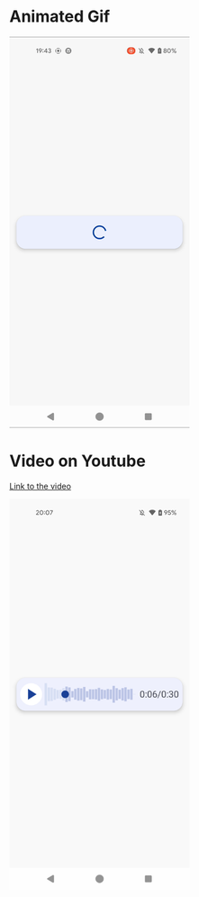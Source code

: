 # Animated Gif

<img src="video/waveform.gif" alt="Sample Video" width="320" height="694">

# Video on Youtube

[Link to the video](https://www.youtube.com/watch?v=xvFTwZjcTik)

<img src="images/waveform.png" alt="Sample Video" width="320" height="694">
